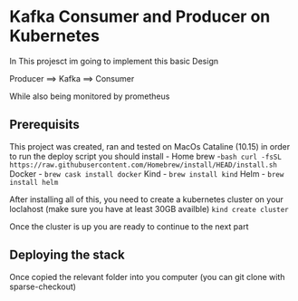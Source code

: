 # Kafka Consumer and Producer on Kubernetes

In This projesct im going to implement this basic Design

Producer ==> Kafka ==> Consumer

While also being monitored by prometheus

## Prerequisits

This project was created, ran and tested on MacOs Cataline (10.15)
in order to run the deploy script you should install -
Home brew -`bash curl -fsSL https://raw.githubusercontent.com/Homebrew/install/HEAD/install.sh`
Docker - `brew cask install docker`
Kind - `brew install kind`
Helm - `brew install helm`

After installing all of this, you need to create a kubernetes cluster on your loclahost (make sure you have at least 30GB availble)
`kind create cluster`

Once the cluster is up you are ready to continue to the next part
## Deploying the stack

Once copied the relevant folder into you computer (you can git clone with sparse-checkout)
